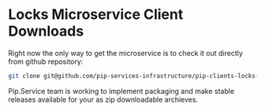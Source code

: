 # Locks Microservice Client Downloads

Right now the only way to get the microservice is to check it out directly from github repository:

```bash
git clone git@github.com/pip-services-infrastructure/pip-clients-locks-node.git
```

Pip.Service team is working to implement packaging and make stable releases available for your 
as zip downloadable archieves.
